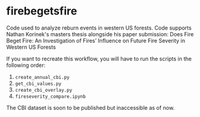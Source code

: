 # firebegetsfire
Code used to analyze reburn events in western US forests. Code supports Nathan Korinek's masters thesis alongside his paper submission: Does Fire Beget Fire: An Investigation of Fires’ Influence on Future Fire Severity in Western US Forests

If you want to recreate this workflow, you will have to run the scripts in the following order:
1. `create_annual_cbi.py`
2. `get_cbi_values.py`
3. `create_cbi_overlay.py`
4. `fireseverity_compare.ipynb`

The CBI dataset is soon to be published but inaccessible as of now.